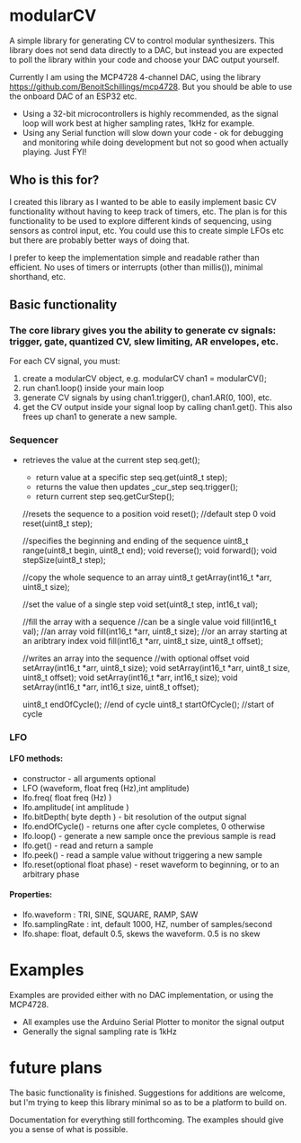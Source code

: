 # modularCV

A simple library for generating CV to control modular synthesizers. This library does not send data directly to a DAC, but instead you are expected to poll the library within your code and choose your DAC output yourself. 

Currently I am using the MCP4728 4-channel DAC, using the library https://github.com/BenoitSchillings/mcp4728. But you should be able to use the onboard DAC of an ESP32 etc. 
* Using a 32-bit microcontrollers is highly recommended, as the signal loop will work best at higher sampling rates, 1kHz for example.
* Using any Serial function will slow down your code - ok for debugging and monitoring while doing development but not so good when actually playing. Just FYI!

## Who is this for?

I created this library as I wanted to be able to easily implement basic CV functionality without having to keep track of timers, etc. The plan is for this functionality to be used to explore different kinds of sequencing, using sensors as control input, etc. You could use this to create simple LFOs etc but there are probably better ways of doing that.

I prefer to keep the implementation simple and readable rather than efficient. No uses of timers or interrupts (other than millis()), minimal shorthand, etc.

## Basic functionality

### The core library gives you the ability to generate cv signals: trigger, gate, quantized CV, slew limiting, AR envelopes, etc.

For each CV signal, you must:
1. create a modularCV object, e.g. modularCV chan1 = modularCV();
2. run chan1.loop() inside your main loop
3. generate CV signals by using chan1.trigger(), chan1.AR(0, 100), etc.
4. get the CV output inside your signal loop by calling chan1.get(). This also frees up chan1 to generate a new sample.

### Sequencer
* retrieves the value at the current step
    seq.get();
    * return value at a specific step
    seq.get(uint8_t step);
    * returns the value then updates _cur_step
    seq.trigger();
    * return current step
    seq.getCurStep();

    //resets the sequence to a position
    void reset(); //default step 0
    void reset(uint8_t step);

    //specifies the beginning and ending of the sequence
    uint8_t range(uint8_t begin, uint8_t end);
    void reverse();
    void forward();
    void stepSize(uint8_t step);

    //copy the whole sequence to an array
    uint8_t getArray(int16_t *arr, uint8_t size);

    //set the value of a single step
    void set(uint8_t step, int16_t val);

    //fill the array with a sequence
    //can be a single value
    void fill(int16_t val);
    //an array
    void fill(int16_t *arr, uint8_t size);
    //or an array starting at an aribtrary index
    void fill(int16_t *arr, uint8_t size, uint8_t offset);

    //writes an array into the sequence
    //with optional offset
    void setArray(int16_t *arr, uint8_t size);
    void setArray(int16_t *arr, uint8_t size, uint8_t offset);
    void setArray(int16_t *arr, int16_t size);
    void setArray(int16_t *arr, int16_t size, uint8_t offset);

    uint8_t endOfCycle();  //end of cycle
    uint8_t startOfCycle(); //start of cycle
### LFO
#### LFO methods:
* constructor - all arguments optional
* LFO (waveform, float freq (Hz),int amplitude)
* lfo.freq( float freq (Hz) )
* lfo.amplitude( int amplitude )
* lfo.bitDepth( byte depth ) - bit resolution of the output signal
* lfo.endOfCycle() - returns one after cycle completes, 0 otherwise
* lfo.loop() - generate a new sample once the previous sample is read
* lfo.get() - read and return a sample
* lfo.peek() - read a sample value without triggering a new sample
* lfo.reset(optional float phase) - reset waveform to beginning, or to an arbitrary phase

#### Properties:
* lfo.waveform : TRI, SINE, SQUARE, RAMP, SAW
* lfo.samplingRate : int, default 1000, HZ, number of samples/second
* lfo.shape: float, default 0.5, skews the waveform. 0.5 is no skew

# Examples
Examples are provided either with no DAC implementation, or using the MCP4728.
* All examples use the Arduino Serial Plotter to monitor the signal output
* Generally the signal sampling rate is 1kHz

# future plans

The basic functionality is finished. Suggestions for additions are welcome, but I'm trying to keep this library minimal so as to be a platform to build on.

Documentation for everything still forthcoming. The examples should give you a sense of what is possible.

